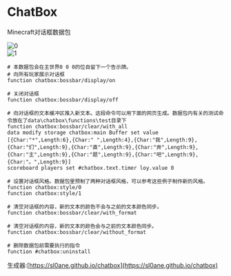 # ChatBox
Minecraft对话框数据包

![0](https://attachment.mcbbs.net/data/myattachment/forum/202206/20/201720ursap4jr264ow4x0.gif)  
![1](https://attachment.mcbbs.net/data/myattachment/forum/202206/18/152836fu1byoc211txa1ou.gif)  


```
# 本数据包会在主世界0 0 0的位自留下一个告示牌。
# 向所有玩家展示对话框
function chatbox:bossbar/display/on

# 关闭对话框
function chatbox:bossbar/display/off

# 向对话框的文本缓冲区推入新文本。这段命令可以用下面的网页生成。数据包内有关的测试命令放在了data\chatbox\functions\test目录下
function chatbox:bossbar/clear/with_all
data modify storage chatbox:main Buffer set value [{Char:"*",Length:6},{Char:" ",Length:4},{Char:"我",Length:9},{Char:"们",Length:9},{Char:"直",Length:9},{Char:"奔",Length:9},{Char:"主",Length:9},{Char:"题",Length:9},{Char:"吧",Length:9},{Char:"。",Length:9}]
scoreboard players set #chatbox.text.timer loy.value 0

# 设置对话框风格。数据包里预制了两种对话框风格，可以参考这些例子制作新的风格。
function chatbox:style/0
function chatbox:style/1

# 清空对话框的内容，新的文本的颜色不会与之前的文本颜色同步。
function chatbox:bossbar/clear/with_format

# 清空对话框的内容，新的文本的颜色会与之前的文本颜色同步。
function chatbox:bossbar/clear/without_format

# 删除数据包前需要执行的指令
function #chatbox:uninstall
```

生成器:[https://sl0ane.github.io/chatbox](https://sl0ane.github.io/chatbox)
